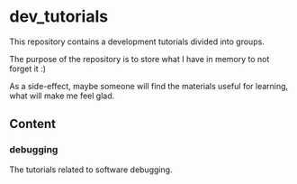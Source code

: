 # dev_tutorials

<p>This repository contains a development tutorials divided into groups.</p>
<p>The purpose of the repository is to store what I have in memory to not forget it :)</p>
<p>As a side-effect, maybe someone will find the materials useful for learning, what will make me feel glad.</p>

## Content

### debugging

The tutorials related to software debugging.
